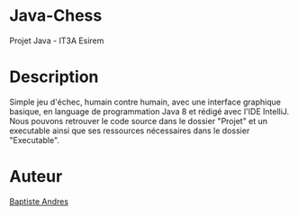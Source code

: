# Java-Chess

Projet Java - IT3A Esirem

# Description

Simple jeu d'échec, humain contre humain, avec une interface graphique basique, en language de programmation Java 8 et rédigé avec l'IDE IntelliJ.
Nous pouvons retrouver le code source dans le dossier "Projet" et un executable ainsi que ses ressources nécessaires dans le dossier "Executable".

# Auteur

[Baptiste Andres](https://github.com/LeBourguignon)
